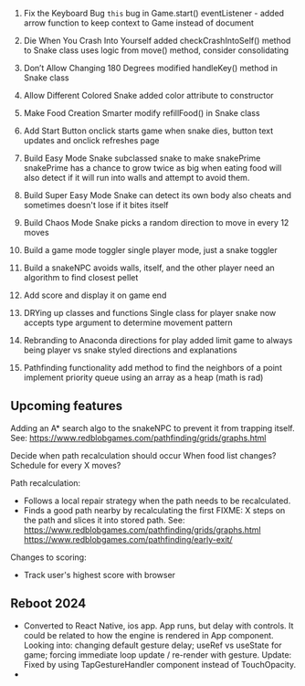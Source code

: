 1. Fix the Keyboard Bug
    `this` bug in Game.start() 
    eventListener - added arrow function to keep context to Game instead of document

2. Die When You Crash Into Yourself
    added checkCrashIntoSelf() method to Snake class
        uses logic from move() method, consider consolidating

3. Don’t Allow Changing 180 Degrees
    modified handleKey() method in Snake class

4. Allow Different Colored Snake
    added color attribute to constructor

5. Make Food Creation Smarter 
    modify refillFood() in Snake class

6. Add Start Button
    onclick starts game
    when snake dies, button text updates and onclick refreshes page

7. Build Easy Mode Snake
    subclassed snake to make snakePrime
    snakePrime has a chance to grow twice as big when eating food 
    will also detect if it will run into walls and attempt to avoid them.

8. Build Super Easy Mode Snake
    can detect its own body
    also cheats and sometimes doesn't lose if it bites itself

9. Build Chaos Mode Snake
    picks a random direction to move in every 12 moves

10. Build a game mode toggler
    single player mode, just a snake toggler

11. Build a snakeNPC
    avoids walls, itself, and the other player
    need an algorithm to find closest pellet


12. Add score and display it on game end


13. DRYing up classes and functions
    Single class for player snake now accepts type argument to determine movement pattern

14. Rebranding to Anaconda
    directions for play added
    limit game to always being player vs snake
    styled directions and explanations

15. Pathfinding functionality
    add method to find the neighbors of a point
    implement priority queue using an array as a heap (math is rad)

## Upcoming features

Adding an A* search algo to the snakeNPC to prevent it from trapping itself. 
    See:
    https://www.redblobgames.com/pathfinding/grids/graphs.html

Decide when path recalculation should occur
    When food list changes?
    Schedule for every X moves?

Path recalculation:
- Follows a local repair strategy when the path needs to be recalculated. 
- Finds a good path nearby by recalculating the first FIXME: X steps on the path and slices it into stored path.
    See:
    https://www.redblobgames.com/pathfinding/grids/graphs.html
    https://www.redblobgames.com/pathfinding/early-exit/

Changes to scoring:
- Track user's highest score with browser

## Reboot 2024

- Converted to React Native, ios app. App runs, but delay with controls. It could be related to how the engine is rendered in App component. Looking into: changing default gesture delay; useRef vs useState for game; forcing immediate loop update / re-render with gesture. Update: Fixed by using TapGestureHandler component instead of TouchOpacity. 
- 